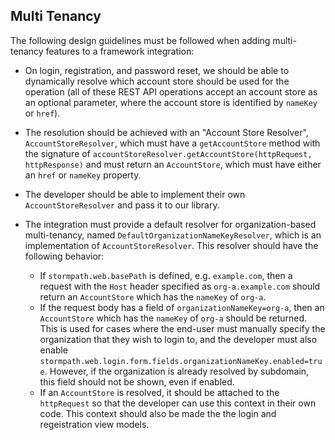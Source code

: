 ## Multi Tenancy

The following design guidelines must be followed when adding multi-tenancy features to a framework integration:

* On login, registration, and password reset, we should be able to dynamically resolve which account store should be used for the operation (all of these REST API operations accept an account store as an optional parameter, where the account store is identified by `nameKey` or `href`).  

* The resolution should be achieved with an "Account Store Resolver", `AccountStoreResolver`, which must have a `getAccountStore` method with the signature of `accountStoreResolver.getAccountStore(httpRequest, httpResponse)` and must return an `AccountStore`, which must have either an `href` or `nameKey` property.

* The developer should be able to implement their own `AccountStoreResolver` and pass it to our library.
 
* The integration must provide a default resolver for organization-based multi-tenancy, named `DefaultOrganizationNameKeyResolver`, which is an implementation of `AccountStoreResolver`.  This resolver should have the following behavior:
    - If `stormpath.web.basePath` is defined, e.g. `example.com`, then a request with the `Host` header specified as `org-a.example.com` should return an `AccountStore` which has the `nameKey` of `org-a`.
    - If the request body has a field of `organizationNameKey=org-a`, then an `AccountStore` which has the `nameKey` of `org-a` should be returned.  This is used for cases where the end-user must manually specify the organization that they wish to login to, and the developer must also enable `stormpath.web.login.form.fields.organizationNameKey.enabled=true`.  However, if the organization is already resolved by subdomain, this field should not be shown, even if enabled.
    - If an `AccountStore` is resolved, it should be attached to the `httpRequest` so that the developer can use this context in their own code.  This context should also be made the the login and regeistration view models.
